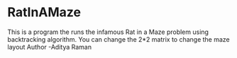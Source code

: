 # RatInAMaze
This is a program the runs the infamous Rat in a Maze problem using backtracking algorithm. You can change the 2*2 matrix to change the maze layout
Author -Aditya Raman
